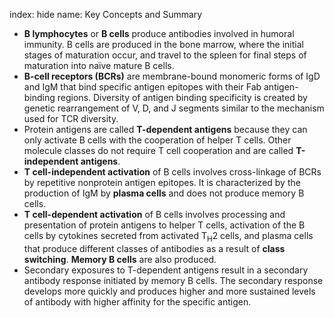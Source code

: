 index: hide
name: Key Concepts and Summary

  *  **B lymphocytes** or  **B cells** produce antibodies involved in humoral immunity. B cells are produced in the bone marrow, where the initial stages of maturation occur, and travel to the spleen for final steps of maturation into naïve mature B cells.
  *  **B-cell receptors (BCRs)** are membrane-bound monomeric forms of IgD and IgM that bind specific antigen epitopes with their Fab antigen-binding regions. Diversity of antigen binding specificity is created by genetic rearrangement of V, D, and J segments similar to the mechanism used for TCR diversity.
  * Protein antigens are called  **T-dependent antigens** because they can only activate B cells with the cooperation of helper T cells. Other molecule classes do not require T cell cooperation and are called  **T-independent antigens**.
  *  **T cell-independent activation** of B cells involves cross-linkage of BCRs by repetitive nonprotein antigen epitopes. It is characterized by the production of IgM by  **plasma cells** and does not produce memory B cells.
  *  **T cell-dependent activation** of B cells involves processing and presentation of protein antigens to helper T cells, activation of the B cells by cytokines secreted from activated T<sub>H</sub>2 cells, and plasma cells that produce different classes of antibodies as a result of  **class switching**.  **Memory B cells** are also produced.
  * Secondary exposures to T-dependent antigens result in a secondary antibody response initiated by memory B cells. The secondary response develops more quickly and produces higher and more sustained levels of antibody with higher affinity for the specific antigen.
